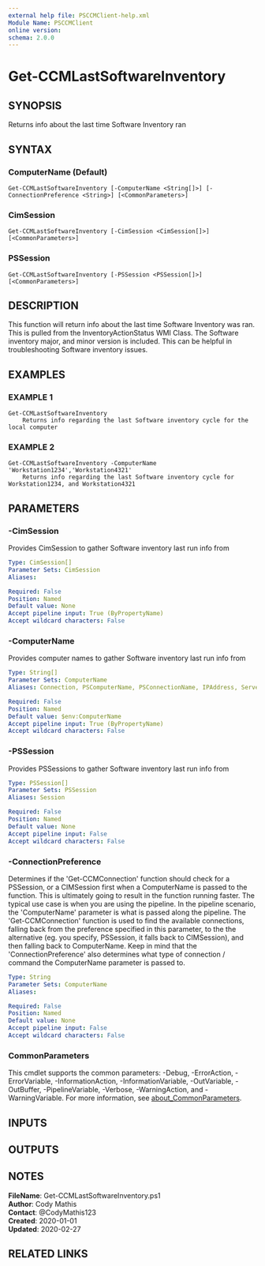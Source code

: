 ```yaml
---
external help file: PSCCMClient-help.xml
Module Name: PSCCMClient
online version:
schema: 2.0.0
---
```


# Get-CCMLastSoftwareInventory

## SYNOPSIS
Returns info about the last time Software Inventory ran

## SYNTAX

### ComputerName (Default)
```
Get-CCMLastSoftwareInventory [-ComputerName <String[]>] [-ConnectionPreference <String>] [<CommonParameters>]
```

### CimSession
```
Get-CCMLastSoftwareInventory [-CimSession <CimSession[]>] [<CommonParameters>]
```

### PSSession
```
Get-CCMLastSoftwareInventory [-PSSession <PSSession[]>] [<CommonParameters>]
```

## DESCRIPTION
This function will return info about the last time Software Inventory was ran.
This is pulled from the InventoryActionStatus WMI Class.
The Software inventory major, and minor version is included.
This can be helpful in troubleshooting Software inventory issues.

## EXAMPLES

### EXAMPLE 1
```
Get-CCMLastSoftwareInventory
    Returns info regarding the last Software inventory cycle for the local computer
```

### EXAMPLE 2
```
Get-CCMLastSoftwareInventory -ComputerName 'Workstation1234','Workstation4321'
    Returns info regarding the last Software inventory cycle for Workstation1234, and Workstation4321
```

## PARAMETERS

### -CimSession
Provides CimSession to gather Software inventory last run info from

```yaml
Type: CimSession[]
Parameter Sets: CimSession
Aliases:

Required: False
Position: Named
Default value: None
Accept pipeline input: True (ByPropertyName)
Accept wildcard characters: False
```

### -ComputerName
Provides computer names to gather Software inventory last run info from

```yaml
Type: String[]
Parameter Sets: ComputerName
Aliases: Connection, PSComputerName, PSConnectionName, IPAddress, ServerName, HostName, DNSHostName

Required: False
Position: Named
Default value: $env:ComputerName
Accept pipeline input: True (ByPropertyName)
Accept wildcard characters: False
```

### -PSSession
Provides PSSessions to gather Software inventory last run info from

```yaml
Type: PSSession[]
Parameter Sets: PSSession
Aliases: Session

Required: False
Position: Named
Default value: None
Accept pipeline input: False
Accept wildcard characters: False
```

### -ConnectionPreference
Determines if the 'Get-CCMConnection' function should check for a PSSession, or a CIMSession first when a ComputerName
is passed to the function.
This is ultimately going to result in the function running faster.
The typical use case is
when you are using the pipeline.
In the pipeline scenario, the 'ComputerName' parameter is what is passed along the
pipeline.
The 'Get-CCMConnection' function is used to find the available connections, falling back from the preference
specified in this parameter, to the the alternative (eg.
you specify, PSSession, it falls back to CIMSession), and then
falling back to ComputerName.
Keep in mind that the 'ConnectionPreference' also determines what type of connection / command
the ComputerName parameter is passed to.

```yaml
Type: String
Parameter Sets: ComputerName
Aliases:

Required: False
Position: Named
Default value: None
Accept pipeline input: False
Accept wildcard characters: False
```

### CommonParameters

This cmdlet supports the common parameters: -Debug, -ErrorAction, -ErrorVariable, -InformationAction, -InformationVariable, -OutVariable, -OutBuffer, -PipelineVariable, -Verbose, -WarningAction, and -WarningVariable. For more information, see [about_CommonParameters](http://go.microsoft.com/fwlink/?LinkID=113216).

## INPUTS

## OUTPUTS

## NOTES

**FileName**:    Get-CCMLastSoftwareInventory.ps1  
**Author**:      Cody Mathis  
**Contact**:     @CodyMathis123  
**Created**:     2020-01-01  
**Updated**:     2020-02-27  

## RELATED LINKS
